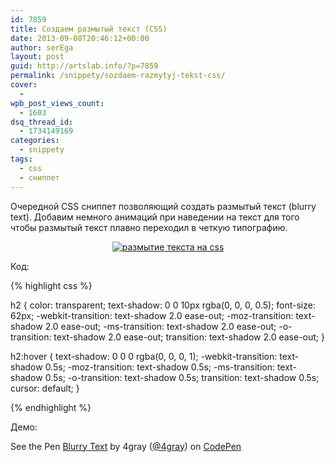```yaml
---
id: 7859
title: Создаем размытый текст (CSS)
date: 2013-09-08T20:46:12+00:00
author: serEga
layout: post
guid: http://artslab.info/?p=7859
permalink: /snippety/sozdaem-razmytyj-tekst-css/
cover:
  -
wpb_post_views_count:
  - 1603
dsq_thread_id:
  - 1734149169
categories:
  - snippety
tags:
  - css
  - сниппет
---
```

Очередной CSS сниппет позволяющий создать размытый текст (blurry text). Добавим немного анимаций при наведении на текст для того чтобы размытый текст плавно переходил в четкую типографию.

<center>
  <a href="{{site.img_cdn}}/razmitii_tekst.png"><img src="{{site.img_cdn}}/razmitii_tekst-300x64.png" alt="размытие текста на css" class="aligncenter size-medium wp-image-7860" srcset="{{site.img_cdn}}/razmitii_tekst-300x64.png 300w, {{site.img_cdn}}/razmitii_tekst.png 580w" sizes="(max-width: 300px) 100vw, 300px" /></a>
</center>



<!--more-->

Код:

{% highlight css %}

h2 {
	color: transparent;
	text-shadow: 0 0 10px rgba(0, 0, 0, 0.5);
	font-size: 62px;
	-webkit-transition: text-shadow 2.0 ease-out;
	-moz-transition: text-shadow 2.0 ease-out;
	-ms-transition: text-shadow 2.0 ease-out;
	-o-transition: text-shadow 2.0 ease-out;
	transition: text-shadow 2.0 ease-out;
}

h2:hover {
	text-shadow: 0 0 0 rgba(0, 0, 0, 1);
	-webkit-transition: text-shadow 0.5s;
	-moz-transition: text-shadow 0.5s;
	-ms-transition: text-shadow 0.5s;
	-o-transition: text-shadow 0.5s;
	transition: text-shadow 0.5s;
	cursor: default;
}

{% endhighlight %}

Демо:

<p data-height="268" data-theme-id="414" data-slug-hash="gBAsk" data-user="4gray" data-default-tab="result" class='codepen'>
  See the Pen <a href='http://codepen.io/4gray/pen/gBAsk'>Blurry Text</a> by 4gray (<a href='http://codepen.io/4gray'>@4gray</a>) on <a href='http://codepen.io'>CodePen</a>
</p>